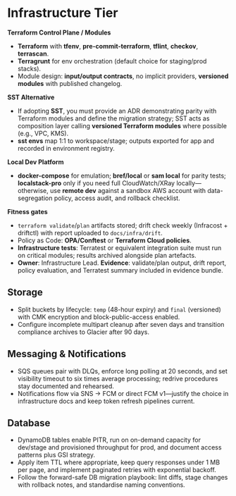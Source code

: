 # Infrastructure Tier

**Terraform Control Plane / Modules**

* **Terraform** with **tfenv**, **pre-commit-terraform**, **tflint**, **checkov**, **terrascan**.
* **Terragrunt** for env orchestration (default choice for staging/prod stacks).
* Module design: **input/output contracts**, no implicit providers, **versioned modules** with published changelog.

**SST Alternative**

* If adopting **SST**, you must provide an ADR demonstrating parity with Terraform modules and define the migration strategy; SST acts as composition layer calling **versioned Terraform modules** where possible (e.g., VPC, KMS).
* **sst envs** map 1:1 to workspace/stage; outputs exported for app and recorded in environment registry.

**Local Dev Platform**

* **docker-compose** for emulation; **bref/local** or **sam local** for parity tests; **localstack-pro** only if you need full CloudWatch/XRay locally—otherwise, use **remote dev** against a sandbox AWS account with data-segregation policy, access audit, and rollback checklist.

**Fitness gates**

* `terraform validate`/`plan` artifacts stored; drift check weekly (Infracost + driftctl) with report uploaded to `docs/infra/drift`.
* Policy as Code: **OPA/Conftest** or **Terraform Cloud policies**.
* **Infrastructure tests**: Terratest or equivalent integration suite must run on critical modules; results archived alongside plan artefacts.
* **Owner**: Infrastructure Lead. **Evidence**: validate/plan output, drift report, policy evaluation, and Terratest summary included in evidence bundle.

## Storage

* Split buckets by lifecycle: `temp` (48-hour expiry) and `final` (versioned) with CMK encryption and block-public-access enabled.
* Configure incomplete multipart cleanup after seven days and transition compliance archives to Glacier after 90 days.

## Messaging & Notifications

* SQS queues pair with DLQs, enforce long polling at 20 seconds, and set visibility timeout to six times average processing; redrive procedures stay documented and rehearsed.
* Notifications flow via SNS → FCM or direct FCM v1—justify the choice in infrastructure docs and keep token refresh pipelines current.

## Database

* DynamoDB tables enable PITR, run on on-demand capacity for dev/stage and provisioned throughput for prod, and document access patterns plus GSI strategy.
* Apply item TTL where appropriate, keep query responses under 1 MB per page, and implement paginated retries with exponential backoff.
* Follow the forward-safe DB migration playbook: lint diffs, stage changes with rollback notes, and standardise naming conventions.
